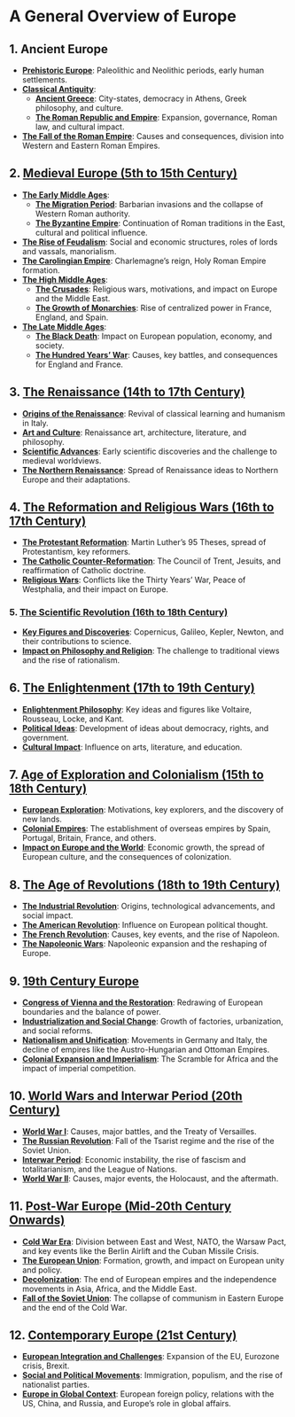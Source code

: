 # A General Overview of Europe

## 1. **Ancient Europe**
   - [**Prehistoric Europe**](https://github.com/fromsantanu/Europe-Overview/blob/main/chapters/Chapter01.md): Paleolithic and Neolithic periods, early human settlements.
   - [**Classical Antiquity**](https://github.com/fromsantanu/Europe-Overview/blob/main/chapters/Chapter02.md):
     - [**Ancient Greece**](https://github.com/fromsantanu/Europe-Overview/blob/main/chapters/Chapter02-01.md): City-states, democracy in Athens, Greek philosophy, and culture.
     - [**The Roman Republic and Empire**](https://github.com/fromsantanu/Europe-Overview/blob/main/chapters/Chapter02-02.md): Expansion, governance, Roman law, and cultural impact.
   - [**The Fall of the Roman Empire**](https://github.com/fromsantanu/Europe-Overview/blob/main/chapters/Chapter03.md): Causes and consequences, division into Western and Eastern Roman Empires.

## 2. [**Medieval Europe (5th to 15th Century)**](#)
   - [**The Early Middle Ages**](#):
     - [**The Migration Period**](#): Barbarian invasions and the collapse of Western Roman authority.
     - [**The Byzantine Empire**](#): Continuation of Roman traditions in the East, cultural and political influence.
   - [**The Rise of Feudalism**](#): Social and economic structures, roles of lords and vassals, manorialism.
   - [**The Carolingian Empire**](#): Charlemagne’s reign, Holy Roman Empire formation.
   - [**The High Middle Ages**](#):
     - [**The Crusades**](#): Religious wars, motivations, and impact on Europe and the Middle East.
     - [**The Growth of Monarchies**](#): Rise of centralized power in France, England, and Spain.
   - [**The Late Middle Ages**](#):
     - [**The Black Death**](#): Impact on European population, economy, and society.
     - [**The Hundred Years’ War**](#): Causes, key battles, and consequences for England and France.

## 3. [**The Renaissance (14th to 17th Century)**](#)
   - [**Origins of the Renaissance**](#): Revival of classical learning and humanism in Italy.
   - [**Art and Culture**](#): Renaissance art, architecture, literature, and philosophy.
   - [**Scientific Advances**](#): Early scientific discoveries and the challenge to medieval worldviews.
   - [**The Northern Renaissance**](#): Spread of Renaissance ideas to Northern Europe and their adaptations.

## 4. [**The Reformation and Religious Wars (16th to 17th Century)**](#)
   - [**The Protestant Reformation**](#): Martin Luther’s 95 Theses, spread of Protestantism, key reformers.
   - [**The Catholic Counter-Reformation**](#): The Council of Trent, Jesuits, and reaffirmation of Catholic doctrine.
   - [**Religious Wars**](#): Conflicts like the Thirty Years’ War, Peace of Westphalia, and their impact on Europe.

### 5. [**The Scientific Revolution (16th to 18th Century)**](#)
   - [**Key Figures and Discoveries**](#): Copernicus, Galileo, Kepler, Newton, and their contributions to science.
   - [**Impact on Philosophy and Religion**](#): The challenge to traditional views and the rise of rationalism.

## 6. [**The Enlightenment (17th to 19th Century)**](#)
   - [**Enlightenment Philosophy**](#): Key ideas and figures like Voltaire, Rousseau, Locke, and Kant.
   - [**Political Ideas**](#): Development of ideas about democracy, rights, and government.
   - [**Cultural Impact**](#): Influence on arts, literature, and education.

## 7. [**Age of Exploration and Colonialism (15th to 18th Century)**](#)
   - [**European Exploration**](#): Motivations, key explorers, and the discovery of new lands.
   - [**Colonial Empires**](#): The establishment of overseas empires by Spain, Portugal, Britain, France, and others.
   - [**Impact on Europe and the World**](#): Economic growth, the spread of European culture, and the consequences of colonization.

## 8. [**The Age of Revolutions (18th to 19th Century)**](#)
   - [**The Industrial Revolution**](#): Origins, technological advancements, and social impact.
   - [**The American Revolution**](#): Influence on European political thought.
   - [**The French Revolution**](#): Causes, key events, and the rise of Napoleon.
   - [**The Napoleonic Wars**](#): Napoleonic expansion and the reshaping of Europe.

## 9. [**19th Century Europe**](#)
   - [**Congress of Vienna and the Restoration**](#): Redrawing of European boundaries and the balance of power.
   - [**Industrialization and Social Change**](#): Growth of factories, urbanization, and social reforms.
   - [**Nationalism and Unification**](#): Movements in Germany and Italy, the decline of empires like the Austro-Hungarian and Ottoman Empires.
   - [**Colonial Expansion and Imperialism**](#): The Scramble for Africa and the impact of imperial competition.

## 10. [**World Wars and Interwar Period (20th Century)**](#)
   - [**World War I**](#): Causes, major battles, and the Treaty of Versailles.
   - [**The Russian Revolution**](#): Fall of the Tsarist regime and the rise of the Soviet Union.
   - [**Interwar Period**](#): Economic instability, the rise of fascism and totalitarianism, and the League of Nations.
   - [**World War II**](#): Causes, major events, the Holocaust, and the aftermath.

## 11. [**Post-War Europe (Mid-20th Century Onwards)**](#)
   - [**Cold War Era**](#): Division between East and West, NATO, the Warsaw Pact, and key events like the Berlin Airlift and the Cuban Missile Crisis.
   - [**The European Union**](#): Formation, growth, and impact on European unity and policy.
   - [**Decolonization**](#): The end of European empires and the independence movements in Asia, Africa, and the Middle East.
   - [**Fall of the Soviet Union**](#): The collapse of communism in Eastern Europe and the end of the Cold War.

## 12. [**Contemporary Europe (21st Century)**](#)
   - [**European Integration and Challenges**](#): Expansion of the EU, Eurozone crisis, Brexit.
   - [**Social and Political Movements**](#): Immigration, populism, and the rise of nationalist parties.
   - [**Europe in Global Context**](#): European foreign policy, relations with the US, China, and Russia, and Europe’s role in global affairs.

